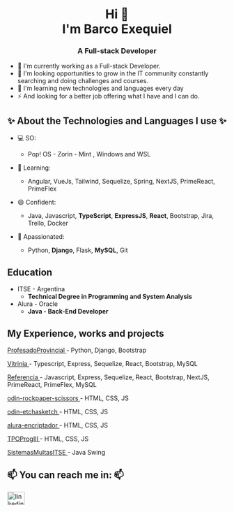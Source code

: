 <h1 align="center"> Hi 👋
<br> I'm Barco Exequiel <br></h1>

<h3 align=center>A Full-stack Developer</h3>

- 🔭 I'm currently working as a Full-stack Developer.
- 💬 I'm looking opportunities to grow in the IT community constantly searching and doing challenges and courses.
- 🌱 I'm learning new technologies and languages every day
- ⚡ And looking for a better job offering what I have and I can do.

## ✨ About the Technologies and Languages I use ✨
- 💻 SO:
  - Pop! OS - Zorin - Mint , Windows and WSL

- 🤔 Learning:
  - Angular, VueJs, Tailwind, Sequelize, Spring, NextJS, PrimeReact, PrimeFlex
  
- 😄 Confident:
  - Java, Javascript, **TypeScript**, **ExpressJS**, **React**, Bootstrap, Jira, Trello, Docker

- 🤪 Apassionated:
  - Python, **Django**, Flask, **MySQL**, Git
  
## Education
- ITSE - Argentina
  - **Technical Degree in Programming and System Analysis**
- Alura - Oracle
  - **Java - Back-End Developer**
  
## My Experience, works and projects

<a href="https://gestion.ispp1.edu.ar/" target="blank"> ProfesadoProvincial </a> - Python, Django, Bootstrap

<a href="https://vitrinia.com/" target="blank"> Vitrinia </a> - Typescript, Express, Sequelize, React, Bootstrap, MySQL

<a href="#" target="blank"> Referencia </a> - Javascript, Express, Sequelize, React, Bootstrap, NextJS, PrimeReact, PrimeFlex, MySQL

<a href="https://bersekiel.github.io/odin-rockpaperscissors/" target="blank"> odin-rockpaper-scissors </a> - HTML, CSS, JS

<a href="https://bersekiel.github.io/odin-etchasketch/" target="blank"> odin-etchasketch </a> - HTML, CSS, JS

<a href="https://bersekiel.github.io/alura-encriptador/" target="blank"> alura-encriptador </a> - HTML, CSS, JS

<a href="https://bersekiel.github.io/TPOProgIII" target="blank"> TPOProgIII </a> - HTML, CSS, JS

<a href="#" target="blank"> SistemasMultasITSE </a> - Java Swing

## 📫 You can reach me in: 📫

<a href="https://www.linkedin.com/in/exequielbarco/" target="blank"><img align="center" src="https://raw.githubusercontent.com/rahuldkjain/github-profile-readme-generator/master/src/images/icons/Social/linked-in-alt.svg" alt="linkedin" height="30" width="40" /></a>

